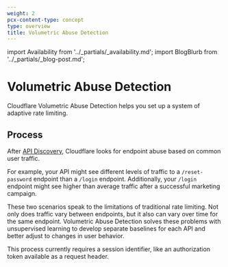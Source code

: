 ```yaml
---
weight: 2
pcx-content-type: concept
type: overview
title: Volumetric Abuse Detection
---
```


import Availability from '../_partials/_availability.md';
import BlogBlurb from '../_partials/_blog-post.md';

# Volumetric Abuse Detection

<Availability />

Cloudflare Volumetric Abuse Detection helps you set up a system of adaptive rate limiting.

## Process

After [API Discovery](/api-security/api-discovery/), Cloudflare looks for endpoint abuse based on common user traffic.

For example, your API might see different levels of traffic to a `/reset-password` endpoint than a `/login` endpoint. Additionally, your `/login` endpoint might see higher than average traffic after a successful marketing campaign.

These two scenarios speak to the limitations of traditional rate limiting. Not only does traffic vary between endpoints, but it also can vary over time for the same endpoint. Volumetric Abuse Detection solves these problems with unsupervised learning to develop separate baselines for each API and better adjust to changes in user behavior.

This process currently requires a session identifier, like an authorization token available as a request header.

<BlogBlurb />
